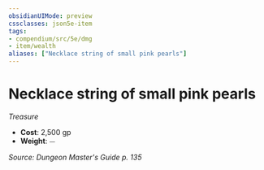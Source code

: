 ```yaml
---
obsidianUIMode: preview
cssclasses: json5e-item
tags:
- compendium/src/5e/dmg
- item/wealth
aliases: ["Necklace string of small pink pearls"]
---
```

# Necklace string of small pink pearls
*Treasure*  

- **Cost**: 2,500 gp
- **Weight**: ⏤

*Source: Dungeon Master's Guide p. 135*